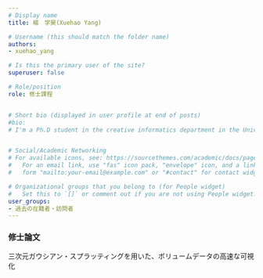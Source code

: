 ```yaml
---
# Display name
title: 楊　学昊(Xuehao Yang)

# Username (this should match the folder name)
authors: 
- xuehao_yang

# Is this the primary user of the site?
superuser: false

# Role/position
role: 修士課程


# Short bio (displayed in user profile at end of posts)
#bio: 
# I'm a Ph.D student in the creative informatics department in the University of Tokyo


# Social/Academic Networking
# For available icons, see: https://sourcethemes.com/academic/docs/page-builder/#icons
#   For an email link, use "fas" icon pack, "envelope" icon, and a link in the
#   form "mailto:your-email@example.com" or "#contact" for contact widget.

# Organizational groups that you belong to (for People widget)
#   Set this to `[]` or comment out if you are not using People widget.
user_groups:
- 過去の在籍者・訪問者
---
```

### 修士論文
三次元ガウシアン・スプラッティングを用いた、ボリュームデータの高速な可視化
